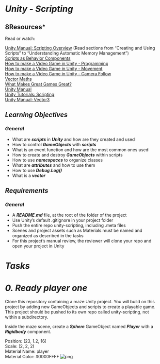 # ***Unity - Scripting***
## **8Resources***
Read or watch:

[Unity Manual: Scripting Overview](https://docs.unity3d.com/Manual/ScriptingConcepts.html) (Read sections from “Creating and Using Scripts” to “Understanding Automatic Memory Management”)\
[Scripts as Behavior Components](https://learn.unity.com/tutorial/scripts-as-behaviour-components)\
[How to make a Video Game in Unity - Programming](https://www.youtube.com/watch?v=9ZEu_I-ido4&feature=youtu.be)\
[How to make a Video Game in Unity - Movement](https://www.youtube.com/watch?v=Au8oX5pu5u4)\
[How to make a Video Game in Unity - Camera Follow](https://www.youtube.com/watch?v=HVB6UVcb3f8)\
[Vector Maths](https://learn.unity.com/tutorial/vector-maths)\
[What Makes Great Games Great?](https://www.youtube.com/watch?v=aC3c_pcWwIQ)\
[Unity Manual](https://docs.unity3d.com/Manual/index.html)\
[Unity Tutorials: Scripting](https://learn.unity.com/course/beginner-scripting)\
[Unity Manual: Vector3](https://docs.unity3d.com/ScriptReference/Vector3.html)

## ***Learning Objectives***
### ***General***
- What are ***scripts*** in ***Unity*** and how are they created and used
- How to control ***GameObjects*** with ***scripts***
- What is an event function and how are the most common ones used
- How to create and destroy ***GameObjects*** within scripts
- How to use ***namespaces*** to organize classes
- What are ***attributes*** and how to use them
- How to use ***Debug.Log()***
- What is a ***vector***

## ***Requirements***
### ***General***
- A ***README.md*** file, at the root of the folder of the project
- Use Unity’s default .gitignore in your project folder
- Push the entire repo unity-scripting, including .meta files
- Scenes and project assets such as Materials must be named and organized as described in the tasks
- For this project’s manual review, the reviewer will clone your repo and open your project in Unity

# ***Tasks***
# ***0. Ready player one***

Clone this repository containing a maze Unity project. You will build on this project by adding new GameObjects and scripts to create a playable game. This project should be pushed to its own repo called unity-scripting, not within a subdirectory.

Inside the maze scene, create a ***Sphere*** GameObject named ***Player*** with a ***Rigidbody*** component.

Position: (23, 1.2, 16)\
Scale: (2, 2, 2)\
Material Name: player\
Material Color: #0000FFFF
![png](https://s3.eu-west-3.amazonaws.com/hbtn.intranet.project.files/holbertonschool-cs-unity/421/unity-scripting_0.png)
